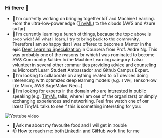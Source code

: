 ### Hi there 👋

- 🔭 I’m currently working on bringing together IoT and Machine Learning. From the ultra-low-power edge ([TinyML](https://www.meetup.com/tinyML-Enabling-low-Power-ML-at-the-edge-Stuttgart-Germany/)) to the clouds (AWS and Azure so far)
- 🌱 I’m currently learning a bunch of things, because the topic above is sooo wide! All what I learn, I try to bring back to the community. Therefore I am so happy that I was offered to become a Mentor in the epic [Deep Learning Specialization](https://www.coursera.org/specializations/deep-learning) in Coursera from Prof. Andre Ng. This was probably one of the reasons for which I was nominated to become AWS Community Builder in the Machine Learning category. I also volunteer in several other communities providing advice and counseling as Microsoft Learn Student Ambassador and Github Campus Expert.
- 👯 I’m looking to collaborate on anything related to IoT devices doing inferencing with optimized deep learning models (e.g. TVM, TensorFlow Lite Micro, AWS SageMaker Neo...)
- 🤔 I’m looking for experts in the domain who are interested in public speaking (e.g. [TinyML](https://www.meetup.com/tinyML-Enabling-low-Power-ML-at-the-edge-Stuttgart-Germany/) talks, where I am one of the organizers) or simply exchanging experiences and networking. Feel free watch one of our latest TinyML talks to see if this is something interesting for you:


[![Youtube video](https://img.youtube.com/vi/iCXlPVKCsBE/0.jpg)](https://www.youtube.com/watch?v=iCXlPVKCsBE)
- 💬 Ask me about my favourite food and I will get in trouble
- 📫 How to reach me: both [LinkedIn](https://www.linkedin.com/in/carloshvp) and [GitHub](https://github.com/carloshvp) work fine for me

<!--
**carloshvp/carloshvp** is a ✨ _special_ ✨ repository because its `README.md` (this file) appears on your GitHub profile.

Here are some ideas to get you started:

- 🔭 I’m currently working on ...
- 🌱 I’m currently learning ...
- 👯 I’m looking to collaborate on ...
- 🤔 I’m looking for help with ...
- 💬 Ask me about ...
- 📫 How to reach me: ...
- 😄 Pronouns: ...
- ⚡ Fun fact: ...
-->
